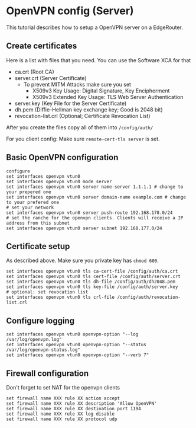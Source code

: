 # OpenVPN config (Server)
This tutorial describes how to setup a OpenVPN server on a EdgeRouter.

## Create certificates
Here is a list with files that you need. You can use the Software XCA for that
- ca.crt (Root CA)
- server.crt (Server Certificate)
  - To prevent MITM Attacks make sure you set 
     - X509v3 Key Usage: Digital Signature, Key Encipherment
     - X509v3 Extended Key Usage: TLS Web Server Authentication
- server.key (Key File for the Server Certificate)
- dh.pem (Diffie–Hellman key exchange  key; Good is 2048 bit)
- revocation-list.crl (Optional; Certificate Revocation List)

After you create the files copy all of them into `/config/auth/`

For you client config: Make sure `remote-cert-tls server` is set.

## Basic OpenVPN configuration
```
configure
set interfaces openvpn vtun0
set interfaces openvpn vtun0 mode server
set interfaces openvpn vtun0 server name-server 1.1.1.1 # change to your prepered one
set interfaces openvpn vtun0 server domain-name example.com # change to your prefered one
# set your network
set interfaces openvpn vtun0 server push-route 192.168.178.0/24 
# set the ranche for the openvpn clients. Clients will receive a IP address from this subnet
set interfaces openvpn vtun0 server subnet 192.168.177.0/24
```

## Certificate setup
As described above. Make sure you private key has `chmod 600`.

```
set interfaces openvpn vtun0 tls ca-cert-file /config/auth/ca.crt
set interfaces openvpn vtun0 tls cert-file /config/auth/server.crt
set interfaces openvpn vtun0 tls dh-file /config/auth/dh2048.pem
set interfaces openvpn vtun0 tls key-file /config/auth/server.key
# optional: set revocation list
set interfaces openvpn vtun0 tls crl-file /config/auth/revocation-list.crl
```

## Configure logging
```
set interfaces openvpn vtun0 openvpn-option "--log /var/log/openvpn.log"
set interfaces openvpn vtun0 openvpn-option "--status /var/log/openvpn-status.log"
set interfaces openvpn vtun0 openvpn-option "--verb 7"
```

## Firewall configuration
Don't forget to set NAT for the openvpn clients

```
set firewall name XXX rule XX action accept
set firewall name XXX rule XX description 'Allow OpenVPN'
set firewall name XXX rule XX destination port 1194
set firewall name XXX rule XX log disable
set firewall name XXX rule XX protocol udp
```
